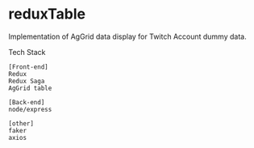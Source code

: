 # reduxTable
Implementation of AgGrid data display for Twitch Account dummy data.

Tech Stack
```
[Front-end]
Redux
Redux Saga
AgGrid table

[Back-end]
node/express

[other]
faker
axios
```


